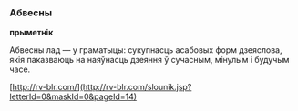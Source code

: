 ### Абвесны
**прыметнік**

Абвесны лад — у граматыцы: сукупнасць асабовых форм дзеяслова, якія паказваюць на наяўнасць дзеяння ў сучасным, мінулым і будучым часе.

<a rel="author">[http://rv-blr.com/](http://rv-blr.com/slounik.jsp?letterId=0&maskId=0&pageId=14)</a>
